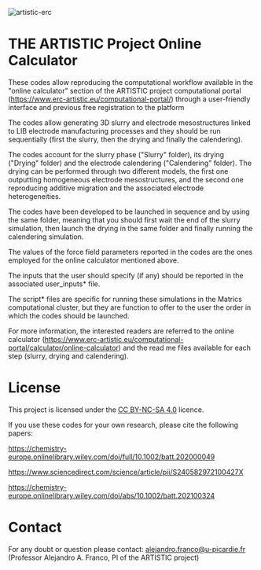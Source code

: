 ![artistic-erc](https://user-images.githubusercontent.com/50483699/86449612-b9113980-bd18-11ea-8ee0-ddd5cf7326a4.png)

THE ARTISTIC Project Online Calculator
========================================================

These codes allow reproducing the computational workflow available in the "online calculator" section of the ARTISTIC project computational portal (https://www.erc-artistic.eu/computational-portal/) through a user-friendly interface and previous free registration to the platform

The codes allow generating 3D slurry and electrode mesostructures linked to LIB electrode manufacturing processes and they should be run sequentially (first the slurry, then the drying and finally the calendering).

The codes account for the slurry phase ("Slurry" folder), its drying ("Drying" folder) and the electrode calendering ("Calendering" folder). The drying can be performed through two different models, the first one outputting homogeneous electrode mesostructures, and the second one reproducing additive migration and the associated electrode heterogeneities.

The codes have been developed to be launched in sequence and by using the same folder, meaning that you should first wait the end of the slurry simulation, then launch the drying in the same folder and finally running the calendering simulation.

The values of the force field parameters reported in the codes are the ones employed for the online calculator mentioned above.

The inputs that the user should specify (if any) should be reported in the associated user_inputs* file.

The script* files are specific for running these simulations in the Matrics computational cluster, but they are function to offer to the user the order in which the codes should be launched.

For more information, the interested readers are referred to the online calculator (https://www.erc-artistic.eu/computational-portal/calculator/online-calculator) and the read me files available for each step (slurry, drying and calendering).

License
========================================================

This project is licensed under the [CC BY-NC-SA 4.0](https://creativecommons.org/licenses/by-nc-sa/4.0/) licence.

If you use these codes for your own research, please cite the following papers:

https://chemistry-europe.onlinelibrary.wiley.com/doi/full/10.1002/batt.202000049

https://www.sciencedirect.com/science/article/pii/S240582972100427X

https://chemistry-europe.onlinelibrary.wiley.com/doi/abs/10.1002/batt.202100324

Contact
========================================================

For any doubt or question please contact:
alejandro.franco@u-picardie.fr (Professor Alejandro A. Franco, PI of the ARTISTIC project)
